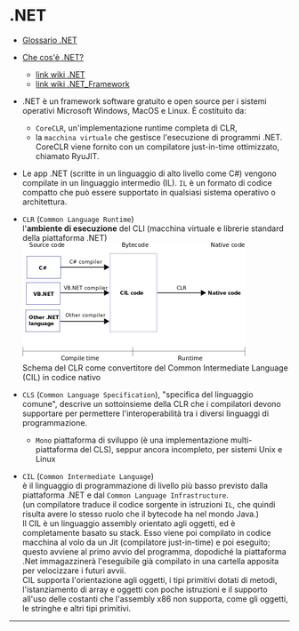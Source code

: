 # .NET


- [Glossario .NET](https://learn.microsoft.com/it-it/dotnet/standard/glossary)
- [Che cos'è .NET?](https://learn.microsoft.com/it-it/dotnet/core/introduction)  
    - [link wiki .NET](https://it.wikipedia.org/wiki/.NET)  
    - [link wiki .NET_Framework](https://it.wikipedia.org/wiki/.NET_Framework)  
- .NET è un framework software gratuito e open source per i sistemi operativi Microsoft Windows, MacOS e Linux. È costituito da:
    - `CoreCLR`, un'implementazione runtime completa di CLR,
    - la `macchina virtuale` che gestisce l'esecuzione di programmi .NET.
    CoreCLR viene fornito con un compilatore just-in-time ottimizzato, chiamato RyuJIT.  

- Le app .NET (scritte in un linguaggio di alto livello come C#) vengono compilate in un linguaggio intermedio (IL). `IL` è un formato di codice compatto che può essere supportato in qualsiasi sistema operativo o architettura.

- `CLR` (`Common Language Runtime`)  
    l'**ambiente di esecuzione** del CLI (macchina virtuale e librerie standard della piattaforma .NET)  
    ![Schema CLR](./Schema_CLR.png)  
    Schema del CLR come convertitore del Common Intermediate Language (CIL) in codice nativo
- `CLS` (`Common Language Specification`), "specifica del linguaggio comune", descrive un sottoinsieme della CLR che i compilatori devono supportare per permettere l'interoperabilità tra i diversi linguaggi di programmazione.  
    - `Mono` piattaforma di sviluppo (è una implementazione multi-piattaforma del CLS), seppur ancora incompleto, per sistemi Unix e Linux

- `CIL` (`Common Intermediate Language`)  
    è il linguaggio di programmazione di livello più basso previsto dalla piattaforma .NET e dal `Common Language Infrastructure`.  
    (un compilatore traduce il codice sorgente in istruzioni `IL`, che quindi risulta avere lo stesso ruolo che il bytecode ha nel mondo Java.)  
    Il CIL è un linguaggio assembly orientato agli oggetti, ed è completamente basato su stack. Esso viene poi compilato in codice macchina al volo da un Jit (compilatore just-in-time) e poi eseguito; questo avviene al primo avvio del programma, dopodiché la piattaforma .Net immagazzinerà l'eseguibile già compilato in una cartella apposita per velocizzare i futuri avvii.  
    CIL supporta l'orientazione agli oggetti, i tipi primitivi dotati di metodi, l'istanziamento di array e oggetti con poche istruzioni e il supporto all'uso delle costanti che l'assembly x86 non supporta, come gli oggetti, le stringhe e altri tipi primitivi. 

---